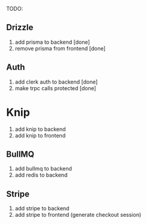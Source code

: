 TODO:

## Drizzle

1. add prisma to backend [done]
2. remove prisma from frontend [done]

## Auth

1. add clerk auth to backend [done]
2. make trpc calls protected [done]

# Knip

1. add knip to backend
2. add knip to frontend

## BullMQ

1. add bullmq to backend
2. add redis to backend

## Stripe

1. add stripe to backend
2. add stripe to frontend (generate checkout session)
